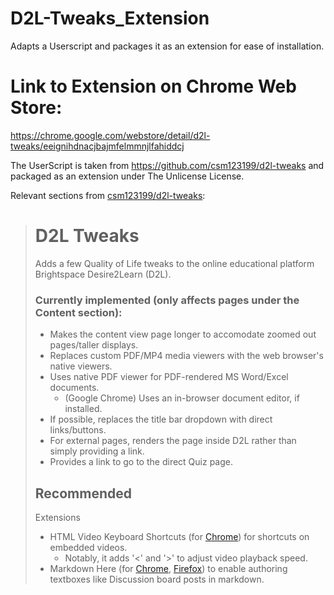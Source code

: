 
# D2L-Tweaks_Extension
Adapts a Userscript and packages it as an extension for ease of installation.

# Link to Extension on Chrome Web Store:
https://chrome.google.com/webstore/detail/d2l-tweaks/eeignihdnacjbajmfelmmnjlfahiddcj

The UserScript is taken from https://github.com/csm123199/d2l-tweaks and packaged as an extension under The Unlicense License.



Relevant sections from [csm123199/d2l-tweaks](https://github.com/csm123199/d2l-tweaks):

> # D2L Tweaks
> 
> Adds a few Quality of Life tweaks to the online educational platform
> Brightspace Desire2Learn (D2L).
> 
> ### Currently implemented (only affects pages under the Content section):
> 
> -   Makes the content view page longer to accomodate zoomed out pages/taller displays.
> -   Replaces custom PDF/MP4 media viewers with the web browser's native viewers.
> -   Uses native PDF viewer for PDF-rendered MS Word/Excel documents.
>     -   (Google Chrome) Uses an in-browser document editor, if installed.
> -   If possible, replaces the title bar dropdown with direct links/buttons.
> -   For external pages, renders the page inside D2L rather than simply providing a link.
> -   Provides a link to go to the direct Quiz page.
> ## Recommended
> Extensions
> 
> -   HTML Video Keyboard Shortcuts (for  [Chrome](https://chrome.google.com/webstore/detail/llhmaciggnibnbdokidmbilklceaobae)) for shortcuts on embedded videos.
>     -   Notably, it adds '<' and '>' to adjust video playback speed.
> -   Markdown Here (for  [Chrome](https://chrome.google.com/webstore/detail/elifhakcjgalahccnjkneoccemfahfoa), [Firefox](https://addons.mozilla.org/en-US/firefox/addon/markdown-here/)) to enable authoring textboxes like Discussion board posts in markdown.
